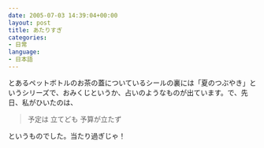 ```yaml
---
date: 2005-07-03 14:39:04+00:00
layout: post
title: あたりすぎ
categories:
- 日常
language:
- 日本語
---
```


とあるペットボトルのお茶の蓋についているシールの裏には「夏のつぶやき」というシリーズで、おみくじというか、占いのようなものが出ています。で、先日、私がひいたのは、


<blockquote>予定は
立てども
予算が立たず</blockquote>


というものでした。当たり過ぎじゃ！
